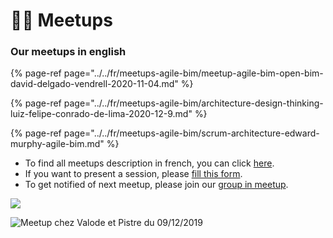 # 👷‍♀️ Meetups

### Our meetups in english

{% page-ref page="../../fr/meetups-agile-bim/meetup-agile-bim-open-bim-david-delgado-vendrell-2020-11-04.md" %}

{% page-ref page="../../fr/meetups-agile-bim/architecture-design-thinking-luiz-felipe-conrado-de-lima-2020-12-9.md" %}

{% page-ref page="../../fr/meetups-agile-bim/scrum-architecture-edward-murphy-agile-bim.md" %}



* To find all meetups description in french, you can click [here](../../fr/meetups-agile-bim/).
* If you want to present a session, please [fill this form](https://sebastien277352.typeform.com/to/Z1CeRnBm).
* To get notified of next meetup, please join our [group in meetup](https://www.meetup.com/fr-FR/collaborative-architecture/).



![](../../.gitbook/assets/open-source-agile-collaborative-meetup.png)

![Meetup chez Valode et Pistre du 09/12/2019](../../.gitbook/assets/photo-analisa.jpeg)

